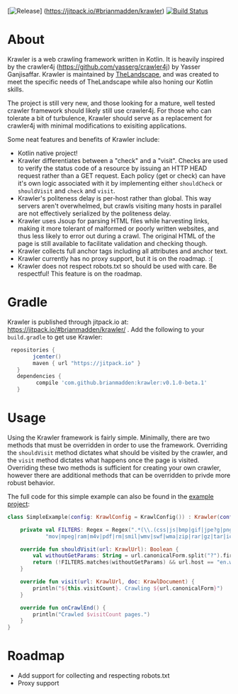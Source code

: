[![Release](https://jitpack.io/v/brianmadden/krawler.svg)]
(https://jitpack.io/#brianmadden/krawler) [![Build Status](https://travis-ci.org/brianmadden/krawler.svg?branch=master)](https://travis-ci.org/brianmadden/krawler)

About
=====

Krawler is a web crawling framework written in Kotlin. It is heavily inspired by the
crawler4j (https://github.com/yasserg/crawler4j) by Yasser Ganjisaffar. Krawler
is maintained by [TheLandscape](http://www.thelandscape.io), and was
created to meet the specific needs of TheLandscape while also honing our Kotlin skills.

The project is still very new, and those looking for a mature, well tested crawler framework should
likely still use crawler4j. For those who can tolerate a bit of turbulence, Krawler should serve as
a replacement for crawler4j with minimal modifications to exisiting applications.
 
Some neat features and benefits of Krawler include:

* Kotlin native project!
* Krawler differentiates between a "check" and a "visit". 
Checks are used to verify the status code of a resource by issuing an HTTP HEAD request rather than a GET request.
Each policy (get or check) can have it's own logic associated with it by implementing 
either `shouldCheck` or `shouldVisit` and `check` and `visit`.
* Krawler's politeness delay is per-host rather than global. This way servers aren't overwhelmed, but crawls visiting
many hosts in parallel are not effectively serialized by the politeness delay.
* Krawler uses Jsoup for parsing HTML files while harvesting links, making it more tolerant of malformed or 
poorly written websites, and thus less likely to error out during a crawl. The original HTML of the page is
still available to facilitate validation and checking though.
* Krawler collects full anchor tags including all attributes and anchor text.
* Krawler currently has no proxy support, but it is on the roadmap. :(
* Krawler does not respect robots.txt so should be used with care. Be respectful! This feature is on the roadmap.

Gradle
======
Krawler is published through jitpack.io at: https://jitpack.io/#brianmadden/krawler/ . Add the following to your `build.gradle` to get use Krawler:

```groovy
 repositories {
        jcenter()
        maven { url "https://jitpack.io" }
   }
   dependencies {
         compile 'com.github.brianmadden:krawler:v0.1.0-beta.1'
   }

```

Usage
=====
Using the Krawler framework is fairly simple. Minimally, there are two methods that must be overridden
in order to use the framework. Overriding the `shouldVisit` method dictates what should be visited by
the crawler, and the `visit` method dictates what happens once the page is visited. Overriding these
two methods is sufficient for creating your own crawler, however there are additional methods that
can be overridden to privde more robust behavior.

The full code for this simple example can also be found in the [example project](...):
```kotlin
class SimpleExample(config: KrawlConfig = KrawlConfig()) : Krawler(config) {

    private val FILTERS: Regex = Regex(".*(\\.(css|js|bmp|gif|jpe?g|png|tiff?|mid|mp2|mp3|mp4|wav|avi|" +
            "mov|mpeg|ram|m4v|pdf|rm|smil|wmv|swf|wma|zip|rar|gz|tar|ico))$")

    override fun shouldVisit(url: KrawlUrl): Boolean {
        val withoutGetParams: String = url.canonicalForm.split("?").first()
        return (!FILTERS.matches(withoutGetParams) && url.host == "en.wikipedia.org")
    }

    override fun visit(url: KrawlUrl, doc: KrawlDocument) {
        println("${this.visitCount}. Crawling ${url.canonicalForm}")
    }

    override fun onCrawlEnd() {
        println("Crawled $visitCount pages.")
    }
}
```

Roadmap
=======
* Add support for collecting and respecting robots.txt
* Proxy support

